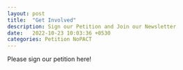 ```yaml
---
layout: post
title:  "Get Involved"
description: Sign our Petition and Join our Newsletter
date:   2022-10-23 10:03:36 +0530
categories: Petition NoPACT
---
```

Please sign our petition here!


